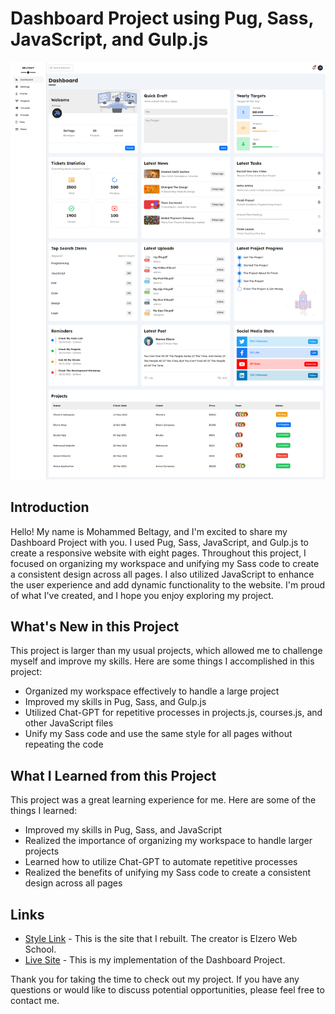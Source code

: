 # Dashboard Project using Pug, Sass, JavaScript, and Gulp.js

![Dashboard Project Cover Image](cover.png)

## Introduction

Hello! My name is Mohammed Beltagy, and I'm excited to share my Dashboard Project with you. I used Pug, Sass, JavaScript, and Gulp.js to create a responsive website with eight pages. Throughout this project, I focused on organizing my workspace and unifying my Sass code to create a consistent design across all pages. I also utilized JavaScript to enhance the user experience and add dynamic functionality to the website. I'm proud of what I've created, and I hope you enjoy exploring my project.

## What's New in this Project

This project is larger than my usual projects, which allowed me to challenge myself and improve my skills. Here are some things I accomplished in this project:

- Organized my workspace effectively to handle a large project
- Improved my skills in Pug, Sass, and Gulp.js
- Utilized Chat-GPT for repetitive processes in projects.js, courses.js, and other JavaScript files
- Unify my Sass code and use the same style for all pages without repeating the code

## What I Learned from this Project

This project was a great learning experience for me. Here are some of the things I learned:

- Improved my skills in Pug, Sass, and JavaScript
- Realized the importance of organizing my workspace to handle larger projects
- Learned how to utilize Chat-GPT to automate repetitive processes
- Realized the benefits of unifying my Sass code to create a consistent design across all pages

## Links

- [Style Link](https://elzerowebschool.github.io/HTML_And_CSS_Template_Four/) - This is the site that I rebuilt. The creator is Elzero Web School.
- [Live Site](https://mohammed-beltagy.github.io/Dashborad/) - This is my implementation of the Dashboard Project.

Thank you for taking the time to check out my project. If you have any questions or would like to discuss potential opportunities, please feel free to contact me.
